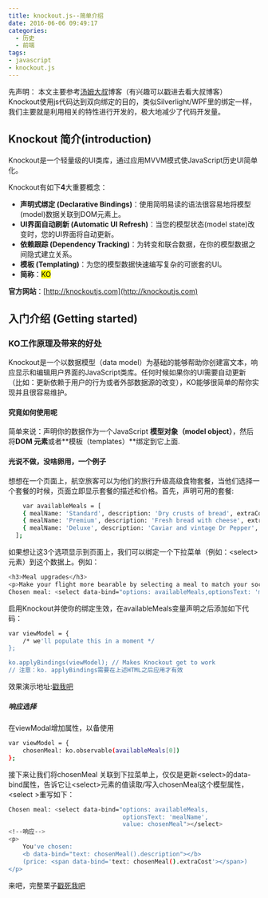 ```yaml
---
title: knockout.js--简单介绍
date: 2016-06-06 09:49:17
categories:
  - 历史
  - 前端
tags:
- javascript
- knockout.js
---
```

先声明：
本文主要参考[汤姆大叔](http://www.cnblogs.com/TomXu/archive/2011/11/21/2257154.html)博客（有兴趣可以戳进去看大叔博客）
Knockout使用js代码达到双向绑定的目的，类似Silverlight/WPF里的绑定一样，我们主要就是利用相关的特性进行开发的，极大地减少了代码开发量。
<!--more-->
## Knockout 简介(introduction)


Knockout是一个轻量级的UI类库，通过应用MVVM模式使JavaScript历史UI简单化。

Knockout有如下**4**大重要概念：

- **声明式绑定 (Declarative Bindings)**：使用简明易读的语法很容易地将模型(model)数据关联到DOM元素上。
- **UI界面自动刷新 (Automatic UI Refresh)**：当您的模型状态(model state)改变时，您的UI界面将自动更新。
- **依赖跟踪 (Dependency Tracking)**：为转变和联合数据，在你的模型数据之间隐式建立关系。
- **模板 (Templating)**：为您的模型数据快速编写复杂的可嵌套的UI。
- **简称**：<mark>KO</mark>

**官方网站**：[http://knockoutjs.com](http://knockoutjs.com)

## 入门介绍 (Getting started)
### KO工作原理及带来的好处
Knockout是一个以数据模型（data model）为基础的能够帮助你创建富文本，响应显示和编辑用户界面的JavaScript类库。任何时候如果你的UI需要自动更新（比如：更新依赖于用户的行为或者外部数据源的改变），KO能够很简单的帮你实现并且很容易维护。
#### 究竟如何使用呢
简单来说：声明你的数据作为一个JavaScript **模型对象（model object）**，然后将**DOM 元素**或者**模板（templates）**绑定到它上面.
#### 光说不做，没啥卵用，一个例子
想想在一个页面上，航空旅客可以为他们的旅行升级高级食物套餐，当他们选择一个套餐的时候，页面立即显示套餐的描述和价格。首先，声明可用的套餐:
```bash
	var availableMeals = [
    { mealName: 'Standard', description: 'Dry crusts of bread', extraCost: 0 },
    { mealName: 'Premium', description: 'Fresh bread with cheese', extraCost: 9.95 },
    { mealName: 'Deluxe', description: 'Caviar and vintage Dr Pepper', extraCost: 18.50 }
  ];
```
如果想让这3个选项显示到页面上，我们可以绑定一个下拉菜单（例如：&lt;select&gt;元素）到这个数据上。例如：
```bash
<h3>Meal upgrades</h3>
<p>Make your flight more bearable by selecting a meal to match your social and economic status.</p>
Chosen meal: <select data-bind="options: availableMeals,optionsText: 'mealName'"></select>
```
启用Knockout并使你的绑定生效，在availableMeals变量声明之后添加如下代码：

```bash
var viewModel = {
    /* we'll populate this in a moment */
};

ko.applyBindings(viewModel); // Makes Knockout get to work
// 注意：ko. applyBindings需要在上述HTML之后应用才有效
```
效果演示地址:[戳我吧](http://jsbin.com/jamuzo/edit?html,output)
##### 响应选择
在viewModal增加属性，以备使用
```bash
var viewModel = {
    chosenMeal: ko.observable(availableMeals[0])
};
```
接下来让我们将chosenMeal 关联到下拉菜单上，仅仅是更新&lt;select&gt;的data-bind属性，告诉它让&lt;select&gt;元素的值读取/写入chosenMeal这个模型属性，&lt;select &gt;重写如下：

```bash
Chosen meal: <select data-bind="options: availableMeals,
                                optionsText: 'mealName',
                                value: chosenMeal"></select>
<!--响应-->
<p>
    You've chosen:
    <b data-bind="text: chosenMeal().description"></b>
    (price: <span data-bind='text: chosenMeal().extraCost'></span>)
</p>
```
来吧，完整栗子[戳死我吧](http://jsbin.com/qexivuy/edit?html,output)























